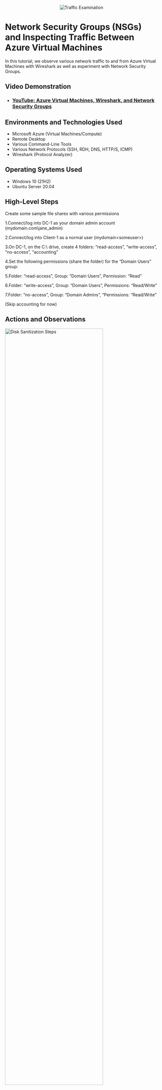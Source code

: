 <p align="center">
<img src="https://i.imgur.com/Ua7udoS.png" alt="Traffic Examination"/>
</p>

<h1>Network Security Groups (NSGs) and Inspecting Traffic Between Azure Virtual Machines</h1>
In this tutorial, we observe various network traffic to and from Azure Virtual Machines with Wireshark as well as experiment with Network Security Groups. <br />


<h2>Video Demonstration</h2>

- ### [YouTube: Azure Virtual Machines, Wireshark, and Network Security Groups](https://www.youtube.com/watch?v=IyloBTIhwFU)

<h2>Environments and Technologies Used</h2>

- Microsoft Azure (Virtual Machines/Compute)
- Remote Desktop
- Various Command-Line Tools
- Various Network Protocols (SSH, RDH, DNS, HTTP/S, ICMP)
- Wireshark (Protocol Analyzer)

<h2>Operating Systems Used </h2>

- Windows 10 (21H2)
- Ubuntu Server 20.04

<h2>High-Level Steps</h2>

Create some sample file shares with various permissions

1.Connect/log into DC-1 as your domain admin account (mydomain.com\jane_admin)

2.Connect/log into Client-1 as a normal user (mydomain\<someuser>)

3.On DC-1, on the C:\ drive, create 4 folders: “read-access”, “write-access”, “no-access”, “accounting”

4.Set the following permissions (share the folder) for the “Domain Users” group:

5.Folder: “read-access”, Group: “Domain Users”, Permission: “Read”

6.Folder: “write-access”,  Group: “Domain Users”, Permissions: “Read/Write”

7.Folder: “no-access”, Group: “Domain Admins”, “Permissions: “Read/Write”

(Skip accounting for now)

<h2>Actions and Observations</h2>

<p>
<img src="https://i.imgur.com/egPWTdi.jpg" height="80%" width="80%" alt="Disk Sanitization Steps"/>
</p>
<p>
Create an “ACCOUNTANTS” Security Group, assign permissions, and test access

--Go back to DC-1, in Active Directory, create a security group called “ACCOUNTANTS”
</p>
<br />

<p>
<img src="https://i.imgur.com/CzC1PjK.jpg" height="80%" width="80%" alt="Disk Sanitization Steps"/>
</p>
<p>

1. On the “accounting” folder you created earlier, set the following permissions:

2. Folder: “accounting”, Group: “ACCOUNTANTS”, Permissions: “Read/Write”

3. On Client-1, as  <someuser>, try to access the accountants folder. It should fail. 

4. Log out of Client-1 as  <someuser>

5. On DC-1, make <someuser> a member of the “ACCOUNTANTS”  Security Group
</p>
<br />

<p>
<img src="https://i.imgur.com/YUU2GEq.jpg" height="80%" width="80%" alt="Disk Sanitization Steps"/>
</p>
<p>
Sign back into Client-1 as <someuser> and try to access the “accounting” share in \\DC-1\ - Does it work now? 

That's it!
</p>
<br />
